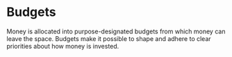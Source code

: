 # Budgets
Money is allocated into purpose-designated budgets from which money can leave the space. Budgets make it possible to shape and adhere to clear priorities about how money is invested.